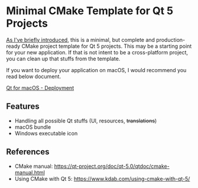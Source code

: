 # Minimal CMake Template for Qt 5 Projects

[As I've briefly introduced](https://www.euler.kr/trl/2014/08/19/minimal-cmake-template/), this is a minimal, but complete and production-ready CMake project template for Qt 5 projects. This may be a starting point for your new application. If that is not intent to be a cross-platform project, you can clean up that stuffs from the template.

If you want to deploy your application on macOS, I would recommend you read below document.

[Qt for macOS - Deployment](https://doc.qt.io/qt-5/macos-deployment.html)

## Features
  * Handling all possible Qt stuffs (UI, resources, ~~translations~~)
  * macOS bundle
  * Windows executable icon

## References
  * CMake manual: https://qt-project.org/doc/qt-5.0/qtdoc/cmake-manual.html
  * Using CMake with Qt 5: https://www.kdab.com/using-cmake-with-qt-5/
